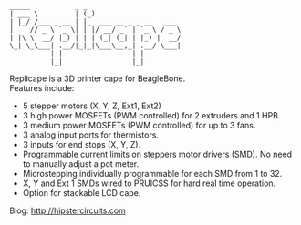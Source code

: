 
    _____           _ _
    | ___ \         | (_)
    | |_/ /___ _ __ | |_  ___ __ _ _ __   ___
    |    // _ \ `_ \| | |/ __/ _` | `_ \ / _ \
    | |\ \  __/ |_) | | | (_| (_| | |_) |  __/
    \_| \_\___| .__/|_|_|\___\__,_| .__/ \___|
              | |                 | |
              |_|                 |_|


Replicape is a 3D printer cape for BeagleBone.  
Features include:  
-   5 stepper motors (X, Y, Z, Ext1, Ext2)  
-   3 high power MOSFETs (PWM controlled) for 2 extruders and 1 HPB.  
-   3 medium power MOSFETs (PWM controlled) for up to 3 fans.  
-   3 analog input ports for thermistors.  
-   3 inputs for end stops (X, Y, Z).  
-   Programmable current limits on steppers motor drivers (SMD). No need to manually adjust a pot meter.  
-   Microstepping individually programmable for each SMD from 1 to 32.  
-   X, Y and Ext 1 SMDs wired to PRUICSS for hard real time operation.  
-   Option for stackable LCD cape.  
  
Blog: http://hipstercircuits.com
